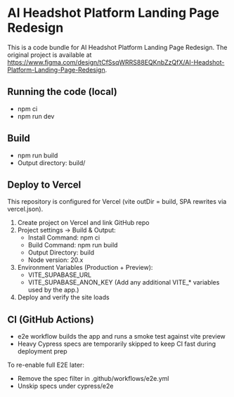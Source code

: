 # AI Headshot Platform Landing Page Redesign

This is a code bundle for AI Headshot Platform Landing Page Redesign. The original project is available at https://www.figma.com/design/tCfSsqWRRS88EQKnbZzQfX/AI-Headshot-Platform-Landing-Page-Redesign.

## Running the code (local)

- npm ci
- npm run dev

## Build

- npm run build
- Output directory: build/

## Deploy to Vercel

This repository is configured for Vercel (vite outDir = build, SPA rewrites via vercel.json).

1) Create project on Vercel and link GitHub repo
2) Project settings → Build & Output:
   - Install Command: npm ci
   - Build Command: npm run build
   - Output Directory: build
   - Node version: 20.x
3) Environment Variables (Production + Preview):
   - VITE_SUPABASE_URL
   - VITE_SUPABASE_ANON_KEY
   (Add any additional VITE_* variables used by the app.)
4) Deploy and verify the site loads

## CI (GitHub Actions)

- e2e workflow builds the app and runs a smoke test against vite preview
- Heavy Cypress specs are temporarily skipped to keep CI fast during deployment prep

To re-enable full E2E later:
- Remove the spec filter in .github/workflows/e2e.yml
- Unskip specs under cypress/e2e
